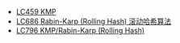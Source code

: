 * [LC459  KMP](https://leetcode.com/problems/repeated-substring-pattern/)
* [LC686  Rabin-Karp (Rolling Hash) 滚动哈希算法](https://leetcode.com/problems/repeated-string-match/)
* [LC796 KMP/Rabin-Karp (Rolling Hash)](https://leetcode.com/problems/rotate-string/)